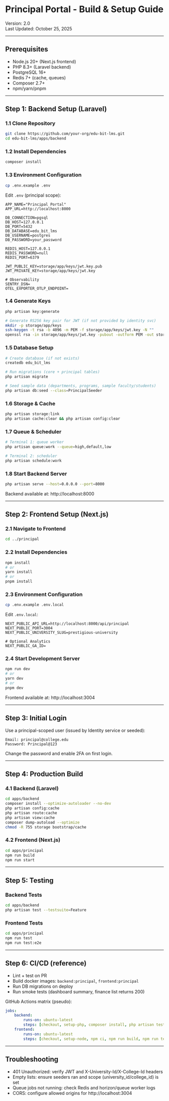﻿# Principal Portal - Build & Setup Guide

Version: 2.0  
Last Updated: October 25, 2025

---

## Prerequisites

- Node.js 20+ (Next.js frontend)
- PHP 8.3+ (Laravel backend)
- PostgreSQL 16+
- Redis 7+ (cache, queues)
- Composer 2.7+
- npm/yarn/pnpm

---

## Step 1: Backend Setup (Laravel)

### 1.1 Clone Repository
```bash
git clone https://github.com/your-org/edu-bit-lms.git
cd edu-bit-lms/apps/backend
```

### 1.2 Install Dependencies
```bash
composer install
```

### 1.3 Environment Configuration
```bash
cp .env.example .env
```

Edit `.env` (principal scope):
```env
APP_NAME="Principal Portal"
APP_URL=http://localhost:8000

DB_CONNECTION=pgsql
DB_HOST=127.0.0.1
DB_PORT=5432
DB_DATABASE=edu_bit_lms
DB_USERNAME=postgres
DB_PASSWORD=your_password

REDIS_HOST=127.0.0.1
REDIS_PASSWORD=null
REDIS_PORT=6379

JWT_PUBLIC_KEY=storage/app/keys/jwt.key.pub
JWT_PRIVATE_KEY=storage/app/keys/jwt.key

# Observability
SENTRY_DSN=
OTEL_EXPORTER_OTLP_ENDPOINT=
```

### 1.4 Generate Keys
```bash
php artisan key:generate

# Generate RS256 key pair for JWT (if not provided by identity svc)
mkdir -p storage/app/keys
ssh-keygen -t rsa -b 4096 -m PEM -f storage/app/keys/jwt.key -N ""
openssl rsa -in storage/app/keys/jwt.key -pubout -outform PEM -out storage/app/keys/jwt.key.pub
```

### 1.5 Database Setup
```bash
# Create database (if not exists)
createdb edu_bit_lms

# Run migrations (core + principal tables)
php artisan migrate

# Seed sample data (departments, programs, sample faculty/students)
php artisan db:seed --class=PrincipalSeeder
```

### 1.6 Storage & Cache
```bash
php artisan storage:link
php artisan cache:clear && php artisan config:clear
```

### 1.7 Queue & Scheduler
```bash
# Terminal 1: queue worker
php artisan queue:work --queue=high,default,low

# Terminal 2: scheduler
php artisan schedule:work
```

### 1.8 Start Backend Server
```bash
php artisan serve --host=0.0.0.0 --port=8000
```

Backend available at: http://localhost:8000

---

## Step 2: Frontend Setup (Next.js)

### 2.1 Navigate to Frontend
```bash
cd ../principal
```

### 2.2 Install Dependencies
```bash
npm install
# or
yarn install
# or
pnpm install
```

### 2.3 Environment Configuration
```bash
cp .env.example .env.local
```

Edit `.env.local`:
```env
NEXT_PUBLIC_API_URL=http://localhost:8000/api/principal
NEXT_PUBLIC_PORT=3004
NEXT_PUBLIC_UNIVERSITY_SLUG=prestigious-university

# Optional Analytics
NEXT_PUBLIC_GA_ID=
```

### 2.4 Start Development Server
```bash
npm run dev
# or
yarn dev
# or
pnpm dev
```

Frontend available at: http://localhost:3004

---

## Step 3: Initial Login

Use a principal-scoped user (issued by Identity service or seeded):
```
Email: principal@college.edu
Password: Principal@123
```

Change the password and enable 2FA on first login.

---

## Step 4: Production Build

### 4.1 Backend (Laravel)
```bash
cd apps/backend
composer install --optimize-autoloader --no-dev
php artisan config:cache
php artisan route:cache
php artisan view:cache
composer dump-autoload --optimize
chmod -R 755 storage bootstrap/cache
```

### 4.2 Frontend (Next.js)
```bash
cd apps/principal
npm run build
npm run start
```

---

## Step 5: Testing

### Backend Tests
```bash
cd apps/backend
php artisan test --testsuite=Feature
```

### Frontend Tests
```bash
cd apps/principal
npm run test
npm run test:e2e
```

---

## Step 6: CI/CD (reference)

- Lint + test on PR
- Build docker images: `backend:principal`, `frontend:principal`
- Run DB migrations on deploy
- Run smoke tests (dashboard summary, finance list returns 200)

GitHub Actions matrix (pseudo):
```yaml
jobs:
	backend:
		runs-on: ubuntu-latest
		steps: [checkout, setup-php, composer install, php artisan test]
	frontend:
		runs-on: ubuntu-latest
		steps: [checkout, setup-node, npm ci, npm run build, npm run test]
```

---

## Troubleshooting

- 401 Unauthorized: verify JWT and X-University-Id/X-College-Id headers
- Empty lists: ensure seeders ran and scope (university_id/college_id) is set
- Queue jobs not running: check Redis and horizon/queue worker logs
- CORS: configure allowed origins for http://localhost:3004
